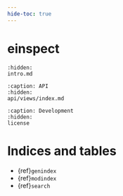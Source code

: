 ```yaml
---
hide-toc: true
---
```


# einspect

```{toctree}
:hidden:
intro.md
```

```{toctree}
:caption: API
:hidden:
api/views/index.md
```

```{toctree}
:caption: Development
:hidden:
license
```

# Indices and tables

- {ref}`genindex`
- {ref}`modindex`
- {ref}`search`
